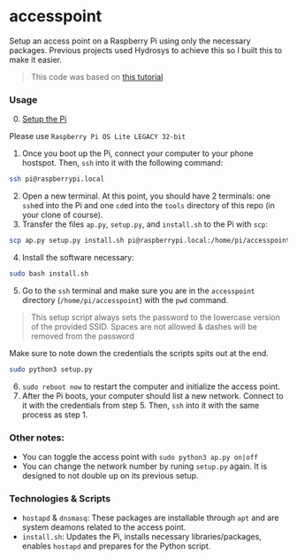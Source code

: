 # accesspoint

[this tutorial]: https://www.raspberrypi.com/documentation/computers/configuration.html#before-you-begin

Setup an access point on a Raspberry Pi using only the necessary packages. Previous projects used Hydrosys to achieve this so I built this to make it easier.

> This code was based on [this tutorial]

### Usage
0. [Setup the Pi](https://github.com/orgs/dhs-envirotech/discussions/6)

Please use `Raspberry Pi OS Lite LEGACY 32-bit`
1. Once you boot up the Pi, connect your computer to your phone hostspot. Then, `ssh` into it with the following command:
```bash
ssh pi@raspberrypi.local
```
2. Open a new terminal. At this point, you should have 2 terminals: one `ssh`ed into the Pi and one `cd`ed into the `tools` directory of this repo (in your clone of course).
3. Transfer the files `ap.py`, `setup.py`, and `install.sh` to the Pi with `scp`:
```bash
scp ap.py setup.py install.sh pi@raspberrypi.local:/home/pi/accesspoint
```
4. Install the software necessary:
```bash
sudo bash install.sh
```
5. Go to the `ssh` terminal and make sure you are in the `accesspoint` directory (`/home/pi/accesspoint`) with the `pwd` command. 
> This setup script always sets the password to the lowercase version of the provided SSID. Spaces are not allowed & dashes will be removed from the password

Make sure to note down the credentials the scripts spits out at the end.
```bash
sudo python3 setup.py
```
6. `sudo reboot now` to restart the computer and initialize the access point.
7. After the Pi boots, your computer should list a new network. Connect to it with the credentials from step 5. Then, `ssh` into it with the same process as step 1.

### Other notes:
- You can toggle the access point with `sudo python3 ap.py on|off`
- You can change the network number by runing `setup.py` again. It is designed to not double up on its previous setup.

### Technologies & Scripts
- `hostapd` & `dnsmasq`: These packages are installable through `apt` and are system deamons related to the access point.
- `install.sh`: Updates the Pi, installs necessary libraries/packages, enables `hostapd` and prepares for the Python script.